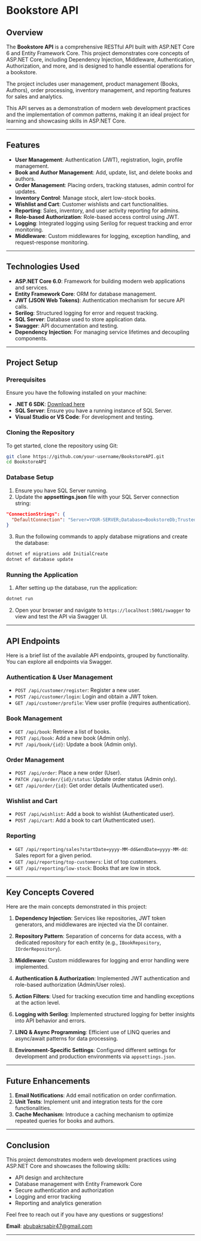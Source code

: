 # Bookstore API

## Overview

The **Bookstore API** is a comprehensive RESTful API built with ASP.NET Core 6 and Entity Framework Core. This project demonstrates core concepts of ASP.NET Core, including Dependency Injection, Middleware, Authentication, Authorization, and more, and is designed to handle essential operations for a bookstore.

The project includes user management, product management (Books, Authors), order processing, inventory management, and reporting features for sales and analytics.

This API serves as a demonstration of modern web development practices and the implementation of common patterns, making it an ideal project for learning and showcasing skills in ASP.NET Core.

---

## Features

- **User Management**: Authentication (JWT), registration, login, profile management.
- **Book and Author Management**: Add, update, list, and delete books and authors.
- **Order Management**: Placing orders, tracking statuses, admin control for updates.
- **Inventory Control**: Manage stock, alert low-stock books.
- **Wishlist and Cart**: Customer wishlists and cart functionalities.
- **Reporting**: Sales, inventory, and user activity reporting for admins.
- **Role-based Authorization**: Role-based access control using JWT.
- **Logging**: Integrated logging using Serilog for request tracking and error monitoring.
- **Middleware**: Custom middlewares for logging, exception handling, and request-response monitoring.

---

## Technologies Used

- **ASP.NET Core 6.0**: Framework for building modern web applications and services.
- **Entity Framework Core**: ORM for database management.
- **JWT (JSON Web Tokens)**: Authentication mechanism for secure API calls.
- **Serilog**: Structured logging for error and request tracking.
- **SQL Server**: Database used to store application data.
- **Swagger**: API documentation and testing.
- **Dependency Injection**: For managing service lifetimes and decoupling components.

---

## Project Setup

### Prerequisites

Ensure you have the following installed on your machine:

- **.NET 6 SDK**: [Download here](https://dotnet.microsoft.com/download/dotnet/6.0)
- **SQL Server**: Ensure you have a running instance of SQL Server.
- **Visual Studio or VS Code**: For development and testing.

### Cloning the Repository

To get started, clone the repository using Git:

```bash
git clone https://github.com/your-username/BookstoreAPI.git
cd BookstoreAPI
```

### Database Setup

1. Ensure you have SQL Server running.
2. Update the **appsettings.json** file with your SQL Server connection string:

```json
"ConnectionStrings": {
  "DefaultConnection": "Server=YOUR-SERVER;Database=BookstoreDb;Trusted_Connection=True;"
}
```

3. Run the following commands to apply database migrations and create the database:

```bash
dotnet ef migrations add InitialCreate
dotnet ef database update
```

### Running the Application

1. After setting up the database, run the application:

```bash
dotnet run
```

2. Open your browser and navigate to `https://localhost:5001/swagger` to view and test the API via Swagger UI.

---

## API Endpoints

Here is a brief list of the available API endpoints, grouped by functionality. You can explore all endpoints via Swagger.

### Authentication & User Management

- `POST /api/customer/register`: Register a new user.
- `POST /api/customer/login`: Login and obtain a JWT token.
- `GET /api/customer/profile`: View user profile (requires authentication).

### Book Management

- `GET /api/book`: Retrieve a list of books.
- `POST /api/book`: Add a new book (Admin only).
- `PUT /api/book/{id}`: Update a book (Admin only).

### Order Management

- `POST /api/order`: Place a new order (User).
- `PATCH /api/order/{id}/status`: Update order status (Admin only).
- `GET /api/order/{id}`: Get order details (Authenticated user).

### Wishlist and Cart

- `POST /api/wishlist`: Add a book to wishlist (Authenticated user).
- `POST /api/cart`: Add a book to cart (Authenticated user).

### Reporting

- `GET /api/reporting/sales?startDate=yyyy-MM-dd&endDate=yyyy-MM-dd`: Sales report for a given period.
- `GET /api/reporting/top-customers`: List of top customers.
- `GET /api/reporting/low-stock`: Books that are low in stock.

---

## Key Concepts Covered

Here are the main concepts demonstrated in this project:

1. **Dependency Injection**: Services like repositories, JWT token generators, and middlewares are injected via the DI container.
   
2. **Repository Pattern**: Separation of concerns for data access, with a dedicated repository for each entity (e.g., `IBookRepository`, `IOrderRepository`).

3. **Middleware**: Custom middlewares for logging and error handling were implemented.

4. **Authentication & Authorization**: Implemented JWT authentication and role-based authorization (Admin/User roles).

5. **Action Filters**: Used for tracking execution time and handling exceptions at the action level.

6. **Logging with Serilog**: Implemented structured logging for better insights into API behavior and errors.

7. **LINQ & Async Programming**: Efficient use of LINQ queries and async/await patterns for data processing.

8. **Environment-Specific Settings**: Configured different settings for development and production environments via `appsettings.json`.

---

## Future Enhancements

1. **Email Notifications**: Add email notification on order confirmation.
2. **Unit Tests**: Implement unit and integration tests for the core functionalities.
3. **Cache Mechanism**: Introduce a caching mechanism to optimize repeated queries for books and authors.

---

## Conclusion

This project demonstrates modern web development practices using ASP.NET Core and showcases the following skills:

- API design and architecture
- Database management with Entity Framework Core
- Secure authentication and authorization
- Logging and error tracking
- Reporting and analytics generation

Feel free to reach out if you have any questions or suggestions!

  **Email**: abubakrsabir47@gmail.com

---
